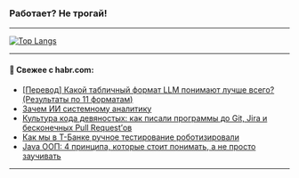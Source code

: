 ### Работает? Не трогай!

---
<!--
#### 🛠️ Technical stack:

![Java](https://img.shields.io/badge/Java-informational?logo=Oracle&style=flat&logoColor=white&color=FF4500)
![Kotlin](https://img.shields.io/badge/Kotlin-informational?logo=Kotlin&style=flat&logoColor=white&color=774D97)
![TS](https://img.shields.io/badge/TypeScript-informational?logo=typeScript&style=flat&logoColor=black&color=017acc)
![Python](https://img.shields.io/badge/Python-informational?logo=Python&style=flat&logoColor=black&color=ffdd54) <br>
![Spring](https://img.shields.io/badge/Spring-informational?logo=Spring&style=flat&logoColor=white&color=6DB33F) 
![SpringBoot](https://img.shields.io/badge/SpringBoot-informational?logo=SpringBoot&style=flat&logoColor=white&color=6DB33F)
![Nest](https://img.shields.io/badge/NestJS-informational?logo=NestJS&style=flat&logoColor=white&color=E0234E) 
![NodeJS](https://img.shields.io/badge/NodeJS-informational?logo=node.js&style=flat&logoColor=white&color=70A760)<br>
![PostgreSQL](https://img.shields.io/badge/PostgreSQL-informational?logo=PostgreSQL&style=flat&logoColor=white&color=DAA520)
![MongoDB](https://img.shields.io/badge/MongoDB-informational?logo=MongoDB&style=flat&logoColor=white&color=870000)
![Apache](https://img.shields.io/badge/Apache-informational?logo=apache&style=flat&logoColor=white&color=f74e28)

___ 
-->

<!--- #### 🛠️ : --->

[![Top Langs](https://github-readme-stats-82jvfl3w3-advtsettinggmailcoms-projects.vercel.app/api/top-langs/?username=zloylis&langs_count=10&hide_title=true&title_color=e6edf3&size_weight=0.5&count_weight=0.5&layout=compact&hide_progress=true&hide_border=true&theme=dracula&hide=css,makefile,cmake)](https://github.com/zloylis)

<!---


####  :octocat:&nbsp;&nbsp; Статистика:

![GitHub stats](https://github-readme-stats-u2qms2cxw-advtsettinggmailcoms-projects.vercel.app/api?username=zloylis&show_icons=true&hide_border=true&theme=dracula&title_color=e6edf3&include_all_commits=true&count_private=true&hide_rank=false&hide_title=true&rank_icon=github)
-->
---

#### 💬 Свежее с habr.com:

<!-- BLOG-POST-LIST:START -->
- [[Перевод] Какой табличный формат LLM понимают лучше всего? &lpar;Результаты по 11 форматам&rpar;](https://habr.com/ru/articles/955778/?utm_source=habrahabr&utm_medium=rss&utm_campaign=955778)
- [Зачем ИИ системному аналитику](https://habr.com/ru/articles/956050/?utm_source=habrahabr&utm_medium=rss&utm_campaign=956050)
- [Культура кода девяностых: как писали программы до Git, Jira и бесконечных Pull Request’ов](https://habr.com/ru/articles/956048/?utm_source=habrahabr&utm_medium=rss&utm_campaign=956048)
- [Как мы в Т-Банке ручное тестирование роботизировали](https://habr.com/ru/companies/tbank/articles/955974/?utm_source=habrahabr&utm_medium=rss&utm_campaign=955974)
- [Java ООП: 4 принципа, которые стоит понимать, а не просто заучивать](https://habr.com/ru/articles/954232/?utm_source=habrahabr&utm_medium=rss&utm_campaign=954232)
<!-- BLOG-POST-LIST:END -->

---
